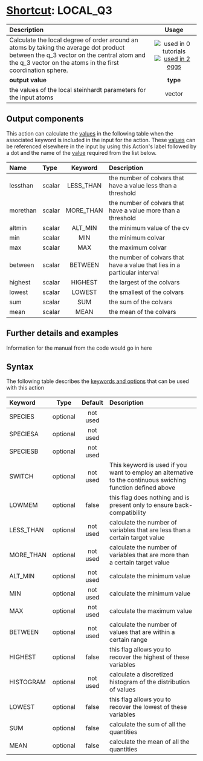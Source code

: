 # [Shortcut](shortcuts.md): LOCAL_Q3

| Description    | Usage |
|:--------|:--------:|
| Calculate the local degree of order around an atoms by taking the average dot product between the q_3 vector on the central atom and the q_3 vector on the atoms in the first coordination sphere. | ![used in 0 tutorials](https://img.shields.io/badge/tutorials-0-red.svg)[![used in 2 eggs](https://img.shields.io/badge/nest-2-green.svg)](https://www.plumed-nest.org/browse.html?search=LOCAL_Q3)|
 | **output value** | **type** |
| the values of the local steinhardt parameters for the input atoms | vector |

## Output components

This action can calculate the [values](pecifying_arguments.html) in the following table when the associated keyword is included in the input for the action. These [values](pecifying_arguments.html) can be referenced elsewhere in the input by using this Action's label followed by a dot and the name of the [value](pecifying_arguments.html) required from the list below.

| Name | Type | Keyword | Description |
|:-------|:-----|:----:|:-------|
| lessthan | scalar | LESS_THAN | the number of colvars that have a value less than a threshold | 
| morethan | scalar | MORE_THAN | the number of colvars that have a value more than a threshold | 
| altmin | scalar | ALT_MIN | the minimum value of the cv | 
| min | scalar | MIN | the minimum colvar | 
| max | scalar | MAX | the maximum colvar | 
| between | scalar | BETWEEN | the number of colvars that have a value that lies in a particular interval | 
| highest | scalar | HIGHEST | the largest of the colvars | 
| lowest | scalar | LOWEST | the smallest of the colvars | 
| sum | scalar | SUM | the sum of the colvars | 
| mean | scalar | MEAN | the mean of the colvars | 


## Further details and examples 
Information for the manual from the code would go in here 
## Syntax 
The following table describes the [keywords and options](parsing.md) that can be used with this action 

| Keyword | Type | Default | Description |
|:-------|:----:|:-------:|:-----------|
| SPECIES | optional | not used |  |
| SPECIESA | optional | not used |  |
| SPECIESB | optional | not used |  |
| SWITCH | optional | not used | This keyword is used if you want to employ an alternative to the continuous swiching function defined above |
| LOWMEM | optional | false |  this flag does nothing and is present only to ensure back-compatibility |
| LESS_THAN | optional | not used | calculate the number of variables that are less than a certain target value |
| MORE_THAN | optional | not used | calculate the number of variables that are more than a certain target value |
| ALT_MIN | optional | not used | calculate the minimum value |
| MIN | optional | not used | calculate the minimum value |
| MAX | optional | not used | calculate the maximum value |
| BETWEEN | optional | not used | calculate the number of values that are within a certain range |
| HIGHEST | optional | false |  this flag allows you to recover the highest of these variables |
| HISTOGRAM | optional | not used | calculate a discretized histogram of the distribution of values |
| LOWEST | optional | false |  this flag allows you to recover the lowest of these variables |
| SUM | optional | false |  calculate the sum of all the quantities |
| MEAN | optional | false |  calculate the mean of all the quantities |
